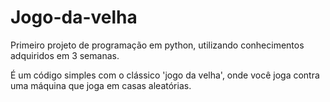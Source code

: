 # Jogo-da-velha
Primeiro projeto de programação em python, utilizando conhecimentos adquiridos em 3 semanas.

É um código simples com o clássico 'jogo da velha', onde você joga contra uma máquina que joga em casas aleatórias.
